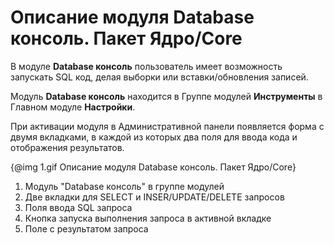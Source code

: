 # Описание модуля Database консоль. Пакет Ядро/Core

В модуле **Database консоль** пользователь имеет возможность запускать SQL код, делая выборки или вставки/обновления записей.

Модуль **Database консоль** находится в Группе модулей **Инструменты** в Главном модуле **Настройки**.


При активации модуля в Административной панели появляется форма с двумя вкладками, в каждой из которых два поля 
для ввода кода и отображения результатов. 

{@img 1.gif Описание модуля Database консоль. Пакет Ядро/Core}

1. Модуль "Database консоль" в группе модулей
2. Две вкладки для SELECT и INSER/UPDATE/DELETE запросов
3. Поля ввода SQL запроса
4. Кнопка запуска выполнения запроса в активной вкладке
5. Поле с результатом запроса
